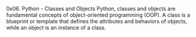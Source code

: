 0x06. Python - Classes and Objects
Python, classes and objects are fundamental concepts of object-oriented programming (OOP).
A class is a blueprint or template that defines the attributes and behaviors of objects,
while an object is an instance of a class.
